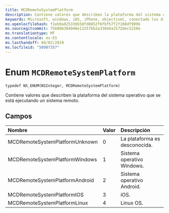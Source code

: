 ```yaml
---
title: MCDRemoteSystemPlatform
description: Contiene valores que describen la plataforma del sistema operativo que se está ejecutando un sistema remoto.
keywords: Microsoft, windows, iOS, iPhone, objectiveC, conectado los dispositivos, proyecto Roma
ms.openlocfilehash: f1eb9a825336558fd0852f6fbf57f2f108df999b
ms.sourcegitcommit: 75680b384946e11257bb2a33044a3172dec5220e
ms.translationtype: MT
ms.contentlocale: es-ES
ms.lasthandoff: 04/02/2019
ms.locfileid: "58907357"
---
```

# <a name="enum-mcdremotesystemplatform"></a>Enum `MCDRemoteSystemPlatform` 

```
typedef NS_ENUM(NSInteger, MCDRemoteSystemPlatform)
```  
Contiene valores que describen la plataforma del sistema operativo que se está ejecutando un sistema remoto. 

## <a name="fields"></a>Campos

| Nombre                              | Valor | Descripción                    |
|:----------------------------------|:------|:-------------------------------|
| MCDRemoteSystemPlatformUnknown | 0 | La plataforma es desconocida.
| MCDRemoteSystemPlatformWindows | 1 | Sistema operativo Windows. |
| MCDRemoteSystemPlatformAndroid | 2 | Sistema operativo Android. |
| MCDRemoteSystemPlatformIOS | 3 | iOS. |
| MCDRemoteSystemPlatformLinux | 4 | Linux OS. |